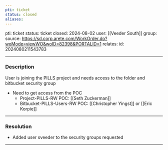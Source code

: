 ```yaml
---
pti: ticket
status: closed
aliases:
---
```

pti: ticket
status: ticket
closed: 2024-08-02
user: [[Veeder South]]
group: 
source: https://sd.corp.arete.com/WorkOrder.do?woMode=viewWO&woID=82398&PORTALID=1
relates: 
id: 2024080211543783

---
### Description

User is joining the PILLS project and needs access to the folder and bitbucket security group 
- Need to get access from the POC 
	- Project-PILLS-RW POC: [[Seth Zuckerman]]
	- Bitbucket-PILLS-Users-RW POC: [[Christopher Yingst]] or [[Eric Korpie]]
---
### Resolution
- Added user sveeder to the security groups requested
---
